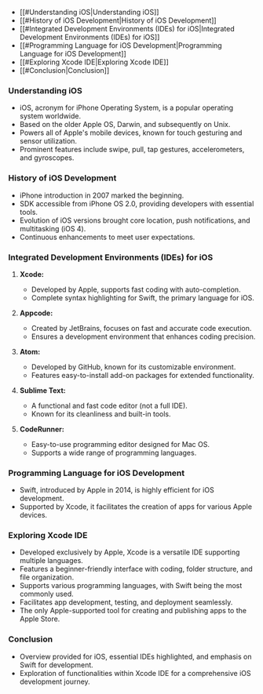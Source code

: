 - [[#Understanding iOS|Understanding iOS]]
- [[#History of iOS Development|History of iOS Development]]
- [[#Integrated Development Environments (IDEs) for iOS|Integrated Development Environments (IDEs) for iOS]]
- [[#Programming Language for iOS Development|Programming Language for iOS Development]]
- [[#Exploring Xcode IDE|Exploring Xcode IDE]]
- [[#Conclusion|Conclusion]]

### Understanding iOS

- iOS, acronym for iPhone Operating System, is a popular operating system worldwide.
- Based on the older Apple OS, Darwin, and subsequently on Unix.
- Powers all of Apple's mobile devices, known for touch gesturing and sensor utilization.
- Prominent features include swipe, pull, tap gestures, accelerometers, and gyroscopes.

### History of iOS Development

- iPhone introduction in 2007 marked the beginning.
- SDK accessible from iPhone OS 2.0, providing developers with essential tools.
- Evolution of iOS versions brought core location, push notifications, and multitasking (iOS 4).
- Continuous enhancements to meet user expectations.

### Integrated Development Environments (IDEs) for iOS

1. **Xcode:**
   - Developed by Apple, supports fast coding with auto-completion.
   - Complete syntax highlighting for Swift, the primary language for iOS.

2. **Appcode:**
   - Created by JetBrains, focuses on fast and accurate code execution.
   - Ensures a development environment that enhances coding precision.

3. **Atom:**
   - Developed by GitHub, known for its customizable environment.
   - Features easy-to-install add-on packages for extended functionality.

4. **Sublime Text:**
   - A functional and fast code editor (not a full IDE).
   - Known for its cleanliness and built-in tools.

5. **CodeRunner:**
   - Easy-to-use programming editor designed for Mac OS.
   - Supports a wide range of programming languages.

### Programming Language for iOS Development

- Swift, introduced by Apple in 2014, is highly efficient for iOS development.
- Supported by Xcode, it facilitates the creation of apps for various Apple devices.

### Exploring Xcode IDE

- Developed exclusively by Apple, Xcode is a versatile IDE supporting multiple languages.
- Features a beginner-friendly interface with coding, folder structure, and file organization.
- Supports various programming languages, with Swift being the most commonly used.
- Facilitates app development, testing, and deployment seamlessly.
- The only Apple-supported tool for creating and publishing apps to the Apple Store.

### Conclusion

- Overview provided for iOS, essential IDEs highlighted, and emphasis on Swift for development.
- Exploration of functionalities within Xcode IDE for a comprehensive iOS development journey.